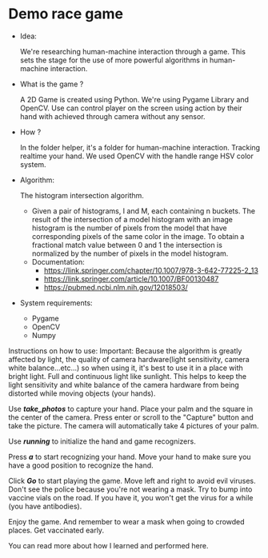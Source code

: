 # Demo race game
- Idea:
  
    We're researching human-machine interaction through a game. 
    This sets the stage for the use of more powerful algorithms in human-machine interaction.
  

- What is the game ?

    A 2D Game is created using Python. We're using Pygame Library and OpenCV.
    Use can control player on the screen using action by their hand with achieved through camera without any sensor.


- How ?
  
    In the folder helper, it's a folder for human-machine interaction.
    Tracking realtime your hand. 
    We used OpenCV with the handle range HSV color system.
  

- Algorithm:

    The histogram intersection algorithm.
    - Given a pair of histograms, I and M, each containing n buckets. 
      The result of the intersection of a model histogram with an image histogram is the number of pixels from the model 
      that have corresponding pixels of the same color in the image. To obtain a fractional match value between 0 and 1 the intersection is normalized by the number of pixels in the model histogram.
  
    + Documentation: 
        + https://link.springer.com/chapter/10.1007/978-3-642-77225-2_13
        + https://link.springer.com/article/10.1007/BF00130487
        + https://pubmed.ncbi.nlm.nih.gov/12018503/
    

- System requirements:
    + Pygame
    + OpenCV
    + Numpy

Instructions on how to use:
Important:
Because the algorithm is greatly affected by light, the quality of camera hardware(light sensitivity, camera white balance...etc...) 
      so when using it, it's best to use it in a place with bright light. 
      Full and continuous light like sunlight. 
      This helps to keep the light sensitivity and white balance of the camera hardware from being distorted while moving objects (your hands).
      
Use ***take_photos*** to capture your hand. Place your palm and the square in the center of the camera. Press enter or scroll to the "Capture" button and take the picture. 
The camera will automatically take 4 pictures of your palm.

Use ***running*** to initialize the hand and game recognizers.

Press ***a*** to start recognizing your hand. Move your hand to make sure you have a good position to recognize the hand.

Click ***Go*** to start playing the game.
Move left and right to avoid evil viruses. Don't see the police because you're not wearing a mask.
Try to bump into vaccine vials on the road. If you have it, you won't get the virus for a while (you have antibodies).

Enjoy the game. And remember to wear a mask when going to crowded places. Get vaccinated early.


You can read more about how I learned and performed here.
